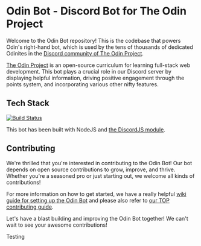 # Odin Bot - Discord Bot for The Odin Project

Welcome to the Odin Bot repository! This is the codebase that powers Odin's right-hand bot, which is used by the tens of thousands of dedicated Odinites in the [Discord community of The Odin Project](https://discord.gg/fbFCkYabZB). 

[The Odin Project](https://www.theodinproject.com) is an open-source curriculum for learning full-stack web development. This bot plays a crucial role in our Discord server by displaying helpful information, driving positive engagement through the points system, and incorporating various other nifty features.

## Tech Stack

[![Build Status](https://circleci.com/gh/TheOdinProject/theodinproject.svg?style=svg)](https://app.circleci.com/pipelines/github/TheOdinProject/odin-bot-v2)

This bot has been built with NodeJS and [the DiscordJS module](https://discord.js.org/#/docs/main/stable/general/welcome).


## Contributing

We're thrilled that you're interested in contributing to the Odin Bot! Our bot depends on open source contributions to grow, improve, and thrive. Whether you're a seasoned pro or just starting out, we welcome all kinds of contributions!

For more information on how to get started, we have a really helpful [wiki guide for setting up the Odin Bot](https://github.com/TheOdinProject/odin-bot-v2/wiki/Getting-Started) and please also refer to [our TOP contributing guide](https://github.com/TheOdinProject/.github/blob/main/CONTRIBUTING.md).

Let's have a blast building and improving the Odin Bot together! We can't wait to see your awesome contributions!

Testing
